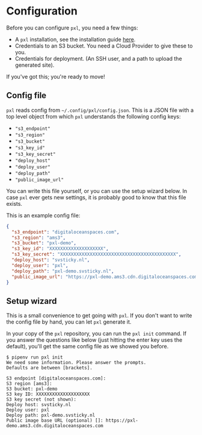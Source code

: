 # Configuration

Before you can configure `pxl`, you need a few things:

 - A `pxl` installation, see the installation guide [here][docs-install].
 - Credentials to an S3 bucket. You need a Cloud Provider to give these to you.
 - Credentials for deployment. (An SSH user, and a path to upload the generated
   site).

If you've got this; you're ready to move!

## Config file

`pxl` reads config from `~/.config/pxl/config.json`. This is a JSON file with
a top level object from which `pxl` understands the following config keys:

 - `"s3_endpoint"`
 - `"s3_region"`
 - `"s3_bucket"`
 - `"s3_key_id"`
 - `"s3_key_secret"`
 - `"deploy_host"`
 - `"deploy_user"`
 - `"deploy_path"`
 - `"public_image_url"`

You can write this file yourself, or you can use the setup wizard below. In
case `pxl` ever gets new settings, it is probably good to know that this file
exists.

This is an example config file:

```json
{
  "s3_endpoint": "digitaloceanspaces.com",
  "s3_region": "ams3",
  "s3_bucket": "pxl-demo",
  "s3_key_id": "XXXXXXXXXXXXXXXXXXXX",
  "s3_key_secret": "XXXXXXXXXXXXXXXXXXXXXXXXXXXXXXXXXXXXXXXXXXX",
  "deploy_host": "svsticky.nl",
  "deploy_user": "pxl",
  "deploy_path": "pxl-demo.svsticky.nl",
  "public_image_url": "https://pxl-demo.ams3.cdn.digitaloceanspaces.com"
}
```

## Setup wizard

This is a small convenience to get going with `pxl`. If you don't want to write
the config file by hand, you can let `pxl` generate it.

In your copy of the `pxl` repository, you can run the `pxl init` command. If
you answer the questions like below (just hitting the enter key uses the
default), you'll get the same config file as we showed you before.

```
$ pipenv run pxl init
We need some information. Please answer the prompts.
Defaults are between [brackets].

S3 endpoint [digitaloceanspaces.com]:
S3 region [ams3]:
S3 bucket: pxl-demo
S3 key ID: XXXXXXXXXXXXXXXXXXXX
S3 key secret (not shown):
Deploy host: svsticky.nl
Deploy user: pxl
Deploy path: pxl-demo.svsticky.nl
Public image base URL (optional) []: https://pxl-demo.ams3.cdn.digitaloceanspaces.com
```

 [docs-install]: /installation
